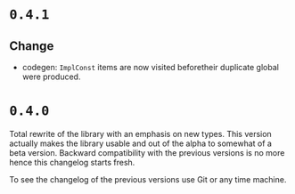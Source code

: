 # `0.4.1`

## Change

- codegen: `ImplConst` items are now visited beforetheir duplicate global were
  produced.

# `0.4.0`

Total rewrite of the library with an emphasis on new types. This version
actually makes the library usable and out of the alpha to somewhat of a beta
version. Backward compatibility with the previous versions is no more hence this
changelog starts fresh.

To see the changelog of the previous versions use Git or any time machine.
